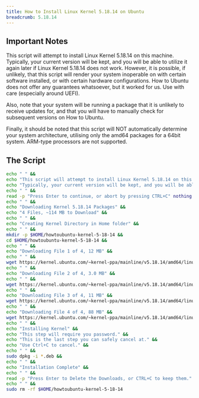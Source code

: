 ```yaml
---
title: How to Install Linux Kernel 5.18.14 on Ubuntu
breadcrumb: 5.18.14
---
```


## Important Notes

This script will attempt to install Linux Kernel 5.18.14 on this machine. Typically, your current version will be kept, and you will be able to utilize it again later if Linux Kernel 5.18.14 does not work. However, it is possible, if unlikely, that this script will render your system inoperable on with certain software installed, or with certain hardware configurations. How to Ubuntu does not offer any guarantees whatsoever, but it worked for us. Use with care (especially around UEFI).

Also, note that your system will be running a package that it is unlikely to receive updates for, and that you will have to manually check for subsequent versions on How to Ubuntu.

Finally, it should be noted that this script will NOT automatically determine your system architecture, utilising only the amd64 packages for a 64bit system. ARM-type processors are not supported.

## The Script

```bash
echo " " &&
echo "This script will attempt to install Linux Kernel 5.18.14 on this machine." &&
echo "Typically, your current version will be kept, and you will be able to ustilise it again later if Kernel 5.15 does not work." &&
echo " " &&
read -p "Press Enter to continue, or abort by pressing CTRL+C" nothing &&
echo " " &&
echo "Downloading Kernel 5.18.14 Packages" &&
echo "4 Files, ~114 MB to Download" &&
echo " " &&
echo "Creating Kernel Directory in Home folder" &&
echo " " &&
mkdir -p $HOME/howtoubuntu-kernel-5-18-14 &&
cd $HOME/howtoubuntu-kernel-5-18-14 &&
echo " " &&
echo "Downloading File 1 of 4, 12 MB" &&
echo " " &&
wget https://kernel.ubuntu.com/~kernel-ppa/mainline/v5.18.14/amd64/linux-headers-5.18.14-051814_5.18.14-051814.202207231131_all.deb &&
echo " " &&
echo "Downloading File 2 of 4, 3.0 MB" &&
echo " " &&
wget https://kernel.ubuntu.com/~kernel-ppa/mainline/v5.18.14/amd64/linux-headers-5.18.14-051814-generic_5.18.14-051814.202207231131_amd64.deb &&
echo " " &&
echo "Downloading File 3 of 4, 11 MB" &&
wget https://kernel.ubuntu.com/~kernel-ppa/mainline/v5.18.14/amd64/linux-image-unsigned-5.18.14-051814-generic_5.18.14-051814.202207231131_amd64.deb &&
echo " " &&
echo "Downloading File 4 of 4, 88 MB" &&
wget https://kernel.ubuntu.com/~kernel-ppa/mainline/v5.18.14/amd64/linux-modules-5.18.14-051814-generic_5.18.14-051814.202207231131_amd64.deb &&
echo " " &&
echo "Installing Kernel" &&
echo "This step will require you password." &&
echo "This is the last step you can safely cancel at." &&
echo "Use Ctrl+C to cancel." &&
echo " " &&
sudo dpkg -i *.deb &&
echo " " &&
echo "Installation Complete" &&
echo " " &&
read -p "Press Enter to Delete the Downloads, or CTRL+C to keep them." nothing &&
echo " " &&
sudo rm -rf $HOME/howtoubuntu-kernel-5-18-14
```
